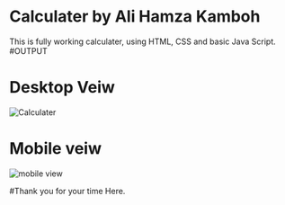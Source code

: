 # Calculater by Ali Hamza Kamboh
This is fully working calculater, using HTML, CSS and basic Java Script.
#OUTPUT
# Desktop Veiw
![Calculater](https://user-images.githubusercontent.com/123060177/227773368-f6820681-7a2c-45f2-8df9-af55ea8c86a6.jpg)

# Mobile veiw
![mobile view](https://user-images.githubusercontent.com/123060177/227791232-6723ac5a-ddc7-4f4d-8a3e-e2721856650b.png)

#Thank you for your time Here.
